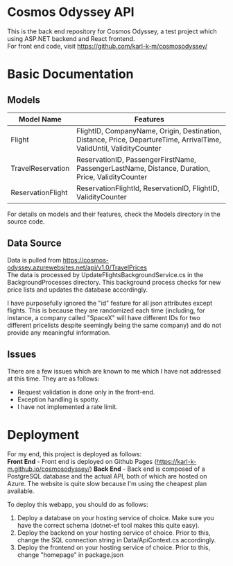 # Cosmos Odyssey API

This is the back end repository for Cosmos Odyssey, a test project which using ASP.NET backend and React frontend.  
For front end code, visit https://github.com/karl-k-m/cosmosodyssey/  

# Basic Documentation 

## Models
| **Model Name**    | **Features**                                                                                                         |
|-------------------|----------------------------------------------------------------------------------------------------------------------|
| Flight            | FlightID, CompanyName, Origin, Destination, Distance, Price, DepartureTime, ArrivalTime, ValidUntil, ValidityCounter |
| TravelReservation | ReservationID, PassengerFirstName, PassengerLastName, Distance, Duration, Price, ValidityCounter                     |
| ReservationFlight | ReservationFlightId, ReservationID, FlightID, ValidityCounter                                                        |

For details on models and their features, check the Models directory in the source code.  

## Data Source
Data is pulled from https://cosmos-odyssey.azurewebsites.net/api/v1.0/TravelPrices  
The data is processed by UpdateFlightsBackgroundService.cs in the BackgroundProcesses directory. This background process checks for new price lists and updates the database accordingly.

I have purposefully ignored the "id" feature for all json attributes except flights. This is because they are randomized each time (including, for instance, a company called "SpaceX" will have different IDs for two different pricelists despite seemingly being the same company) and do not provide any meaningful information.  

## Issues
There are a few issues which are known to me which I have not addressed at this time. They are as follows:  
* Request validation is done only in the front-end.
* Exception handling is spotty.
* I have not implemented a rate limit.

# Deployment

For my end, this project is deployed as follows:  
**Front End** - Front end is deployed on Github Pages (https://karl-k-m.github.io/cosmosodyssey/)
**Back End** - Back end is composed of a PostgreSQL database and the actual API, both of which are hosted on Azure. The website is quite slow because I'm using the cheapest plan available.

To deploy this webapp, you should do as follows:  
1. Deploy a database on your hosting service of choice. Make sure you have the correct schema (dotnet-ef tool makes this quite easy).
2. Deploy the backend on your hosting service of choice. Prior to this, change the SQL connection string in Data/ApiContext.cs accordingly.
3. Deploy the frontend on your hosting service of choice. Prior to this, change "homepage" in package.json
